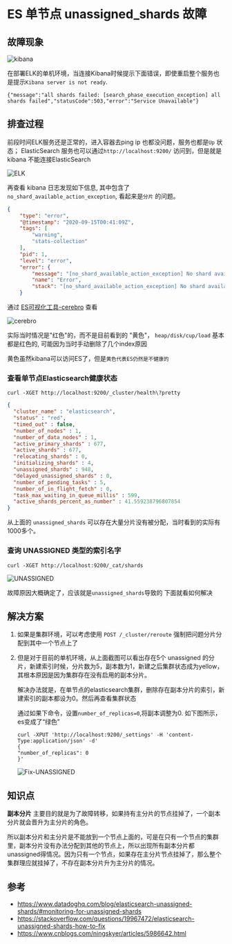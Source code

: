 # ES 单节点 unassigned_shards 故障

## 故障现象

![kibana](https://cdn.devopsing.site/2020/20210112231802.png)

在部署ELK的单机环境，当连接Kibana时候提示下面错误，即使重启整个服务也是提示`Kibana server is not ready`.

```text
{"message":"all shards failed: [search_phase_execution_exception] all shards failed","statusCode":503,"error":"Service Unavailable"}
```

## 排查过程

前段时间ELK服务还是正常的，进入容器去ping ip 也都没问题，服务也都是`Up` 状态； ElasticSearch 服务也可以通过`http://localhost:9200/` 访问到，但是就是kibana 不能连接ElasticSearch

![ELK](https://cdn.devopsing.site/2020/20210112231919.png)

再查看 kibana 日志发现如下信息, 其中包含了`no_shard_available_action_exception`, 看起来是`分片` 的问题。

```json
{
    "type": "error",
    "@timestamp": "2020-09-15T00:41:09Z",
    "tags": [
        "warning",
        "stats-collection"
    ],
    "pid": 1,
    "level": "error",
    "error": {
        "message": "[no_shard_available_action_exception] No shard available for [get [.kibana][doc][config:6.8.11]: routing [null]]",
        "name": "Error",
        "stack": "[no_shard_available_action_exception] No shard available for [get [.kibana][doc][config:6.8.11]: routing [null]] :: {\"path\":\"/.kibana/doc/config%3A6.8.11\",\"query\":{},\"statusCode\":503,\"response\":\"{\\\"error\\\":{\\\"root_cause\\\":[{\\\"type\\\":\\\"no_shard_available_action_exception\\\",\\\"reason\\\":\\\"No shard available for [get [.kibana][doc][config:6.8.11]: routing [null]]\\\"}],routing [null]]"
    }
```

通过 [ES可视化工具-cerebro](https://blog.csdn.net/liumiaocn/article/details/98517815) 查看  

![cerebro](https://cdn.devopsing.site/2020/20210112231922.png)

实际当时情况是"红色"的，而不是目前看到的 "黄色"， `heap/disk/cup/load` 基本都是红色的, 可能因为当时手动删除了几个index原因  

黄色虽然kibana可以访问ES了，但是`黄色代表ES仍然是不健康的`

### 查看单节点Elasticsearch健康状态

`curl -XGET http://localhost:9200/_cluster/health\?pretty`

```json
{
  "cluster_name" : "elasticsearch",
  "status" : "red",
  "timed_out" : false,
  "number_of_nodes" : 1,
  "number_of_data_nodes" : 1,
  "active_primary_shards" : 677,
  "active_shards" : 677,
  "relocating_shards" : 0,
  "initializing_shards" : 4,
  "unassigned_shards" : 948,
  "delayed_unassigned_shards" : 0,
  "number_of_pending_tasks" : 5,
  "number_of_in_flight_fetch" : 0,
  "task_max_waiting_in_queue_millis" : 599,
  "active_shards_percent_as_number" : 41.559238796807854
}
```

从上面的 `unassigned_shards` 可以存在大量分片没有被分配，当时看到的实际有1000多个。

### 查询 UNASSIGNED 类型的索引名字

`curl -XGET http://localhost:9200/_cat/shards`

![UNASSIGNED](https://cdn.devopsing.site/2020/20210112231926.png)

故障原因大概确定了，应该就是`unassigned_shards`导致的 下面就看如何解决

## 解决方案

1. 如果是集群环境，可以考虑使用 `POST /_cluster/reroute` 强制把问题分片分配到其中一个节点上了  

2. 但是对于目前的单机环境，从上面截图可以看出存在5个 unassigned 的分片，新建索引时候，分片数为5，副本数为1，新建之后集群状态成为yellow，其根本原因是因为集群存在没有启用的副本分片。

    解决办法就是，在单节点的elasticsearch集群，删除存在副本分片的索引，新建索引的副本都设为0。然后再查看集群状态  

    通过如果下命令，设置`number_of_replicas=0`,将副本调整为0. 如下图所示，es变成了“绿色”

    ``` shell
    curl -XPUT 'http://localhost:9200/_settings' -H 'content-Type:application/json' -d'
    {
    "number_of_replicas": 0
    }'
    ```

    ![Fix-UNASSIGNED](https://cdn.devopsing.site/2020/20210112231930.png)

## 知识点

**副本分片** 主要目的就是为了故障转移，如果持有主分片的节点挂掉了，一个副本分片就会晋升为主分片的角色。

所以副本分片和主分片是不能放到一个节点上面的，可是在只有一个节点的集群里，副本分片没有办法分配到其他的节点上，所以出现所有副本分片都unassigned得情况。因为只有一个节点，如果存在主分片节点挂掉了，那么整个集群理应就挂掉了，不存在副本分片升为主分片的情况。  

## 参考

- <https://www.datadoghq.com/blog/elasticsearch-unassigned-shards/#monitoring-for-unassigned-shards>
- <https://stackoverflow.com/questions/19967472/elasticsearch-unassigned-shards-how-to-fix>
- <https://www.cnblogs.com/ningskyer/articles/5986642.html>